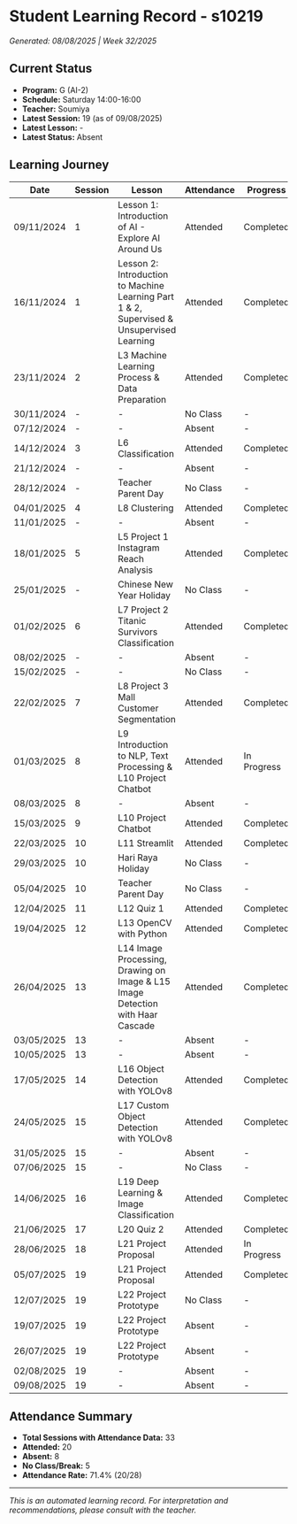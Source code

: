 # Student Learning Record - s10219
*Generated: 08/08/2025 | Week 32/2025*

## Current Status
- **Program:** G (AI-2)
- **Schedule:** Saturday 14:00-16:00  
- **Teacher:** Soumiya
- **Latest Session:** 19 (as of 09/08/2025)
- **Latest Lesson:** -
- **Latest Status:** Absent

## Learning Journey
| Date | Session | Lesson | Attendance | Progress |
|------|---------|--------|------------|----------|
| 09/11/2024 | 1 | Lesson 1: Introduction of AI - Explore AI Around Us | Attended | Completed |
| 16/11/2024 | 1 | Lesson 2: Introduction to Machine Learning Part 1 & 2, Supervised & Unsupervised Learning | Attended | Completed |
| 23/11/2024 | 2 | L3 Machine Learning Process & Data Preparation | Attended | Completed |
| 30/11/2024 | - | - | No Class | - |
| 07/12/2024 | - | - | Absent | - |
| 14/12/2024 | 3 | L6 Classification | Attended | Completed |
| 21/12/2024 | - | - | Absent | - |
| 28/12/2024 | - | Teacher Parent Day | No Class | - |
| 04/01/2025 | 4 | L8 Clustering | Attended | Completed |
| 11/01/2025 | - | - | Absent | - |
| 18/01/2025 | 5 | L5 Project 1 Instagram Reach Analysis | Attended | Completed |
| 25/01/2025 | - | Chinese New Year Holiday | No Class | - |
| 01/02/2025 | 6 | L7 Project 2 Titanic Survivors Classification | Attended | Completed |
| 08/02/2025 | - | - | Absent | - |
| 15/02/2025 | - | - | No Class | - |
| 22/02/2025 | 7 | L8 Project 3 Mall Customer Segmentation | Attended | Completed |
| 01/03/2025 | 8 | L9 Introduction to NLP, Text Processing & L10 Project Chatbot | Attended | In Progress |
| 08/03/2025 | 8 | - | Absent | - |
| 15/03/2025 | 9 | L10 Project Chatbot | Attended | Completed |
| 22/03/2025 | 10 | L11 Streamlit | Attended | Completed |
| 29/03/2025 | 10 | Hari Raya Holiday | No Class | - |
| 05/04/2025 | 10 | Teacher Parent Day | No Class | - |
| 12/04/2025 | 11 | L12 Quiz 1 | Attended | Completed |
| 19/04/2025 | 12 | L13 OpenCV with Python | Attended | Completed |
| 26/04/2025 | 13 | L14 Image Processing, Drawing on Image & L15 Image Detection with Haar Cascade | Attended | Completed |
| 03/05/2025 | 13 | - | Absent | - |
| 10/05/2025 | 13 | - | Absent | - |
| 17/05/2025 | 14 | L16 Object Detection with YOLOv8 | Attended | Completed |
| 24/05/2025 | 15 | L17 Custom Object Detection with YOLOv8 | Attended | Completed |
| 31/05/2025 | 15 | - | Absent | - |
| 07/06/2025 | 15 | - | No Class | - |
| 14/06/2025 | 16 | L19 Deep Learning & Image Classification | Attended | Completed |
| 21/06/2025 | 17 | L20 Quiz 2 | Attended | Completed |
| 28/06/2025 | 18 | L21 Project Proposal | Attended | In Progress |
| 05/07/2025 | 19 | L21 Project Proposal | Attended | Completed |
| 12/07/2025 | 19 | L22 Project Prototype | No Class | - |
| 19/07/2025 | 19 | L22 Project Prototype | Absent | - |
| 26/07/2025 | 19 | L22 Project Prototype | Absent | - |
| 02/08/2025 | 19 | - | Absent | - |
| 09/08/2025 | 19 | - | Absent | - |

## Attendance Summary
- **Total Sessions with Attendance Data:** 33
- **Attended:** 20
- **Absent:** 8
- **No Class/Break:** 5
- **Attendance Rate:** 71.4% (20/28)

---
*This is an automated learning record. For interpretation and recommendations, please consult with the teacher.*

